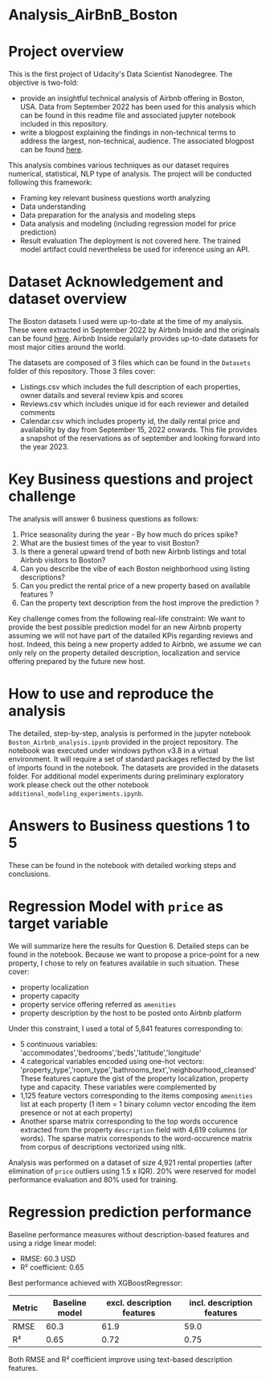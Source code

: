 # Analysis_AirBnB_Boston

# Project overview
This is the first project of Udacity's Data Scientist Nanodegree. The objective is two-fold:
- provide an insightful technical analysis of Airbnb offering in Boston, USA. Data from September 2022 has been used for this analysis which can be found in this readme file and associated jupyter notebook included in this repository.
- write a blogpost explaining the findings in non-technical terms to address the largest, non-technical, audience. The associated blogpost can be found [here]().

This analysis combines various techniques as our dataset requires numerical, statistical, NLP type of analysis. The project will be conducted following this framework:
- Framing key relevant business questions worth analyzing
- Data understanding
- Data preparation for the analysis and modeling steps
- Data analysis and modeling (including regression model for price prediction)
- Result evaluation
The deployment is not covered here. The trained model artifact could nevertheless be used for inference using an API.

# Dataset Acknowledgement and dataset overview
The Boston datasets I used were up-to-date at the time of my analysis. These were extracted in September 2022 by Airbnb Inside and the originals can be found [here](http://insideairbnb.com/explore). Airbnb Inside regularly provides up-to-date datasets for most major cities around the world.

The datasets are composed of 3 files which can be found in the `Datasets` folder of this repository. Those 3 files cover:
- Listings.csv which includes the full description of each properties, owner datails and several review kpis and scores
- Reviews.csv which includes unique id for each reviewer and detailed comments
- Calendar.csv which includes property id, the daily rental price and availability by day from September 15, 2022 onwards. This file provides a snapshot of the reservations as of september and looking forward into the year 2023.

# Key Business questions and project challenge
The analysis will answer 6 business questions as follows:
1. Price seasonality during the year - By how much do prices spike?
2. What are the busiest times of the year to visit Boston?
3. Is there a general upward trend of both new Airbnb listings and total Airbnb visitors to Boston?
4. Can you describe the vibe of each Boston neighborhood using listing descriptions?
5. Can you predict the rental price of a new property based on available features ?
6. Can the property text description from the host improve the prediction ?

Key challenge comes from the following real-life constraint: We want to provide the best possible prediction model for an new Airbnb property assuming we will not have part of the datailed KPis regarding reviews and host. Indeed, this being a new property added to Airbnb, we assume we can only rely on the property detailed description, localization and service offering prepared by the future new host.

# How to use and reproduce the analysis
The detailed, step-by-step, analysis is performed in the jupyter notebook `Boston_Airbnb_analysis.ipynb` provided in the project repository.
The notebook was executed under windows python v3.8 in a virtual environment. It will require a set of standard packages reflected by the list of imports found in the notebook. 
The datasets are provided in the datasets folder.
For additional model experiments during preliminary exploratory work please check out the other notebook `additional_modeling_experiments.ipynb`.

# Answers to Business questions 1 to 5
These can be found in the notebook with detailed working steps and conclusions.

# Regression Model with `price` as target variable
We will summarize here the results for Question 6. Detailed steps can be found in the notebook.
Because we want to propose a price-point for a new property, I chose to rely on features available in such situation. These cover:
- property localization
- property capacity
- property service offering referred as `amenities`
- property description by the host to be posted onto Airbnb platform

Under this constraint, I used a total of 5,841 features corresponding to:
- 5 continuous variables: 'accommodates','bedrooms','beds','latitude','longitude'
- 4 categorical variables encoded using one-hot vectors: 'property_type','room_type','bathrooms_text','neighbourhood_cleansed'
These features capture the gist of the property localization, property type and capacity. These variables were complemented by 
- 1,125 feature vectors corresponding to the items composing `amenities` list at each property (1 item = 1 binary column vector encoding the item presence or not at each property)
- Another sparse matrix corresponding to the top words occurence extracted from the property `description` field with 4,619 columns (or words). The sparse matrix corresponds to the word-occurence matrix from corpus of descriptions vectorized using nltk.

 Analysis was performed on a dataset of size 4,921 rental properties (after elimination of `price` outliers using 1.5 x IQR). 20% were reserved for model performance evaluation and 80% used for training.

# Regression prediction performance

Baseline performance measures without description-based features and using a ridge linear model:
- RMSE: 60.3 USD
- R² coefficient: 0.65

Best performance achieved with XGBoostRegressor:

| Metric  | Baseline model | excl. description features | incl. description features |
| ------------- | ------------- | ------------- | ------------- |
| RMSE  | 60.3  | 61.9  | 59.0  |
| R²  | 0.65  | 0.72  | 0.75  |

Both RMSE and R² coefficient improve using text-based description features.

